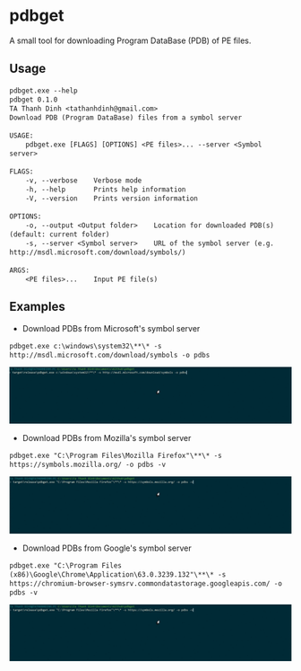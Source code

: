 # pdbget

A small tool for downloading Program DataBase (PDB) of PE files.

## Usage

```
pdbget.exe --help
pdbget 0.1.0
TA Thanh Dinh <tathanhdinh@gmail.com>
Download PDB (Program DataBase) files from a symbol server

USAGE:
    pdbget.exe [FLAGS] [OPTIONS] <PE files>... --server <Symbol server>

FLAGS:
    -v, --verbose    Verbose mode
    -h, --help       Prints help information
    -V, --version    Prints version information

OPTIONS:
    -o, --output <Output folder>    Location for downloaded PDB(s) (default: current folder)
    -s, --server <Symbol server>    URL of the symbol server (e.g. http://msdl.microsoft.com/download/symbols/)

ARGS:
    <PE files>...    Input PE file(s)
```

## Examples
- Download PDBs from Microsoft's symbol server

```
pdbget.exe c:\windows\system32\**\* -s http://msdl.microsoft.com/download/symbols -o pdbs
```

<img src="https://github.com/tathanhdinh/pdbget/blob/master/screenshots/microsoft.gif?raw=true">

- Download PDBs from Mozilla's symbol server

```
pdbget.exe "C:\Program Files\Mozilla Firefox"\**\* -s https://symbols.mozilla.org/ -o pdbs -v
```

<img src="https://github.com/tathanhdinh/pdbget/blob/master/screenshots/mozilla.gif?raw=true">

- Download PDBs from Google's symbol server

```
pdbget.exe "C:\Program Files (x86)\Google\Chrome\Application\63.0.3239.132"\**\* -s https://chromium-browser-symsrv.commondatastorage.googleapis.com/ -o pdbs -v
```
<img src="https://github.com/tathanhdinh/pdbget/blob/master/screenshots/mozilla.gif?raw=true">